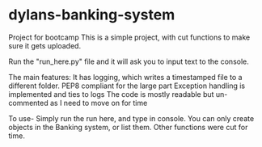 # dylans-banking-system
Project for bootcamp
This is a simple project, with cut functions to make sure it gets uploaded.

Run the "run_here.py" file and it will ask you to input text to the console.

The main features:
It has logging, which writes a timestamped file to a different folder.
PEP8 compliant for the large part
Exception handling is implemented and ties to logs
The code is mostly readable but un-commented as I need to move on for time

To use-
Simply run the run here, and type in console. You can only create objects in the Banking system,
or list them. Other functions were cut for time.
